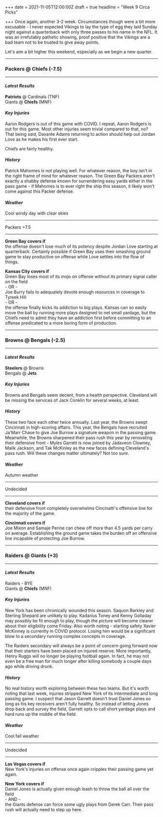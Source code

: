 +++
date = 2021-11-05T12:00:00Z
draft = true
headline = "Week 9 Circa Picks"

+++
Once again, another 3-2 week. Circumstances though were a bit more excusable - I never expected Vikings to lay the type of egg they laid Sunday night against a quarterback with only three passes to his name in the NFL. It was an irrefutably pathetic showing, proof positive that the Vikings are a bad team not to be trusted to give away points.

Let's aim a bit higher this weekend, especially as we begin a new quarter.

***

### Packers @ Chiefs (-7.5)

***

#### _Latest Results_

**Patriots** @ Cardinals (TNF)  
Giants @ **Chiefs** (MNF)

#### _Key Injuries_

Aaron Rodgers is out of this game with COVID. I repeat, Aaron Rodgers is out for this game. Most other injuries seem trivial compared to that, no? That being said, Davante Adams returning to action should help out Jordan Love as he makes his first ever start.

Chiefs are fairly healthy.

#### _History_

Patrick Mahomes is not playing well. For whatever reason, the boy isn't in the right frame of mind for whatever reason. The Green Bay Packers aren't exactly a shabby defense known for surrendering easy yards either in the pass game - if Mahomes is to ever right the ship this season, it likely won't come against this Packer defense.

#### _Weather_

Cool windy day with clear skies

***

Packers +7.5

***

**Green Bay covers if**  
the offense doesn't lose much of its potency despite Jordan Love starting at quarterback. Certainly possible if Green Bay uses their smashing ground game to stay productive on offense while Love settles into the flow of things.

**Kansas City covers if**  
Green Bay loses most of its mojo on offense without its primary signal caller on the field  
\- OR -  
Joe Burry fails to adequately devote enough resources in coverage to Tyreek Hill  
\- OR -  
the offense finally kicks its addiction to big plays. Kansas can so easily move the ball by running more plays designed to net small yardage, but the Chiefs need to admit they have an addiction first before committing to an offense predicated to a more boring form of production.

***

### Browns @ Bengals (-2.5)

***

#### _Latest Results_

**Steelers** @ Browns  
Bengals @ **Jets**

#### _Key Injuries_

Browns and Bengals seem decent, from a health perspective. Cleveland will be missing the services of Jack Conklin for several weeks, at least.

#### _History_

These two face each other twice annually. Last year, the Browns swept Cincinnati in high-scoring affairs. This year, the Bengals have recruited Ja'Marr Chase to give Joe Burrow a signature weapon in the passing game. Meanwhile, the Browns sharpened their pass rush this year by renovating their defensive front - Myles Garrett is now joined by Jadaveon Clowney, Malik Jackson, and Tak McKinley as the new faces defining Cleveland's pass rush. Will these changes matter ultimately? Not too sure.

#### _Weather_

Autumn weather

***

Undecided

***

**Cleveland covers if**  
their defensive front completely overwhelms Cincinatti's offensive line for the majority of the game.

**Cincinnati covers if**  
Joe Mixon and Samaje Perine can chew off more than 4.5 yards per carry on average. Establishing the ground game takes the burden off an offensive line incapable of protecting Joe Burrow.

***

### Raiders @ Giants (+3)

***

#### _Latest Results_

Raiders - BYE  
Giants @ **Chiefs** (MNF)

#### _Key Injuries_

New York has been chronically wounded this season. Saquon Barkley and Sterling Shepard are unlikely to play. Kadarius Toney and Kenny Golladay may possibly be fit enough to play, though the picture will become clearer about their eligibility come Friday. Also worth noting - starting safety Xavier McKinney is currently in COVID protocol. Losing him would be a significant blow to a secondary running complex concepts in coverage.

The Raiders secondary will always be a point of concern going forward now that their starters have been placed on injured reserve. More importantly, Henry Ruggs will no longer be playing football again. In fact, he may not even be a free man for much longer after killing somebody a couple days ago while driving drunk.

#### _History_

No real history worth exploring between these two teams. But it's worth noting that last week, injuries stripped New York of its intermediate and long passing game. I suspect that Jason Garrett doesn't trust Daniel Jones so long as his key receivers aren't fully healthy. So instead of letting Jones drop back and survey the field, Garrett opts to call short yardage plays and hard runs up the middle of the field.

#### _Weather_

Cool fall weather

***

Undecided

***

**Las Vegas covers if**  
New York's injuries on offense once again cripples their passing game yet again.

**New York covers if**  
Daniel Jones is actually given enough leash to throw the ball all over the field  
\- AND -  
the Giants defense can force some ugly plays from Derek Carr. Their pass rush will actually need to step up here.  